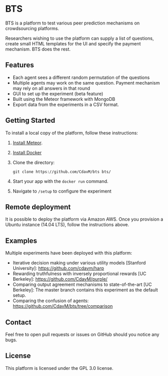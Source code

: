 BTS
=================

BTS is a platform to test various peer prediction mechanisms on crowdsourcing platforms.

Researchers wishing to use the platform can supply a list of questions, create small HTML templates for the UI and specify the payment mechanism. BTS does the rest.

## Features

- Each agent sees a different random permutation of the questions
- Multiple agents may work on the same question. Payment mechanism may rely on all answers in that round
- GUI to set up the experiment (beta feature)
- Built using the Meteor framework with MongoDB
- Export data from the experiments in a CSV format.

## Getting Started

To install a local copy of the platform, follow these instructions: 

1. [Install Meteor](https://www.meteor.com/install).
2. [Install Docker](https://docs.docker.com/engine/installation/)
2. Clone the directory:

    ```
    git clone https://github.com/CdavM/bts bts/
    ```

4. Start your app with the `docker run` command.
5. Navigate to `/setup` to configure the experiment

## Remote deployment
It is possible to deploy the platform via Amazon AWS. Once you provision a Ubuntu instance (14.04 LTS), follow the instructions above. 

## Examples

Multiple experiments have been deployed with this platform:
* Iterative decision making under various utility models [Stanford University]: https://github.com/cdavm/harp
* Rewarding truthfulness with inversely proportional rewards [UC Berkeley]: https://github.com/CdavM/purple/
* Comparing output agreement mechanisms to state-of-the-art [UC Berkeley]: The master branch contains this experiment as the default setup.
* Comparing the confusion of agents: https://github.com/CdavM/bts/tree/comparison

## Contact
Feel free to open pull requests or issues on GitHub should you notice any bugs.

## License
This platform is licensed under the GPL 3.0 license.
